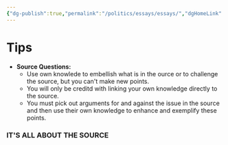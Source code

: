 ```yaml
---
{"dg-publish":true,"permalink":"/politics/essays/essays/","dgHomeLink":true,"dgPassFrontmatter":false}
---
```



# Tips

- **Source Questions:**
	- Use own knowlede to embellish what is in the ource or to challenge the source, but you can't make new points.
	- You will only be creditd with linking your own knowledge directly to the source.
	- You must pick out arguments for and against the issue in the source and then use their own knowledge to enhance and exemplify these points.

### **IT'S ALL ABOUT THE SOURCE**